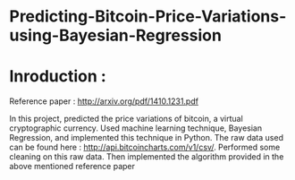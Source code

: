 # Predicting-Bitcoin-Price-Variations-using-Bayesian-Regression

# Inroduction :
Reference paper : http://arxiv.org/pdf/1410.1231.pdf

In this project, predicted the price variations of bitcoin, a virtual cryptographic currency.
Used machine learning technique, Bayesian Regression, and implemented this technique in Python.
The raw data used can be found here : http://api.bitcoincharts.com/v1/csv/. Performed some cleaning on this raw data.
Then implemented the algorithm provided in the above mentioned reference paper
